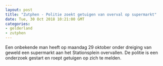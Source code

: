 ```yaml
---
layout: post
title: "Zutphen - Politie zoekt getuigen van overval op supermarkt"
date: Tue, 30 Oct 2018 10:21:00 GMT
categories: 
- gelderland 
- zutphen 
---
```


Een onbekende man heeft op maandag 29 oktober onder dreiging van geweld een supermarkt aan het Stationsplein overvallen. De politie is een onderzoek gestart en roept getuigen op zich te melden.
